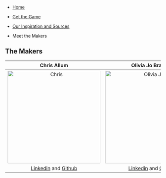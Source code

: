 - [Home](https://ctallum.github.io/MagmaBoy-and-HydroGirl-Game/)

- [Get the Game](installation.md)

- [Our Inspiration and Sources](sources.md)

- Meet the Makers

## The Makers



| **Chris Allum** | **Olivia Jo Bradley** | **Maya Sivanandan** |
|    :----:   |    :----:   |    :----:   |
| <img src="https://user-images.githubusercontent.com/25769132/102371442-301b5100-3f8c-11eb-95a3-c145a4c6ace7.png" alt="Chris" width="300"> | <img src="https://user-images.githubusercontent.com/25769132/102443712-65a85480-3ff5-11eb-9893-cbed2302fc6a.jpg" alt="Olivia Jo" width="300"> | <img src="https://user-images.githubusercontent.com/25769132/102371997-c5b6e080-3f8c-11eb-9c66-01f970cbb9c8.jpg" alt="Maya" width="300">|
|[Linkedin](https://www.linkedin.com/in/chris-allum/) and [Github](https://github.com/ctallum) |[Linkedin](https://www.linkedin.com/in/oliviajobradley/) and [Github](https://github.com/oliviajobradley)| [Linkedin](https://www.linkedin.com/in/mayasivanandan/) and [Github](https://github.com/MayaSimone)|


